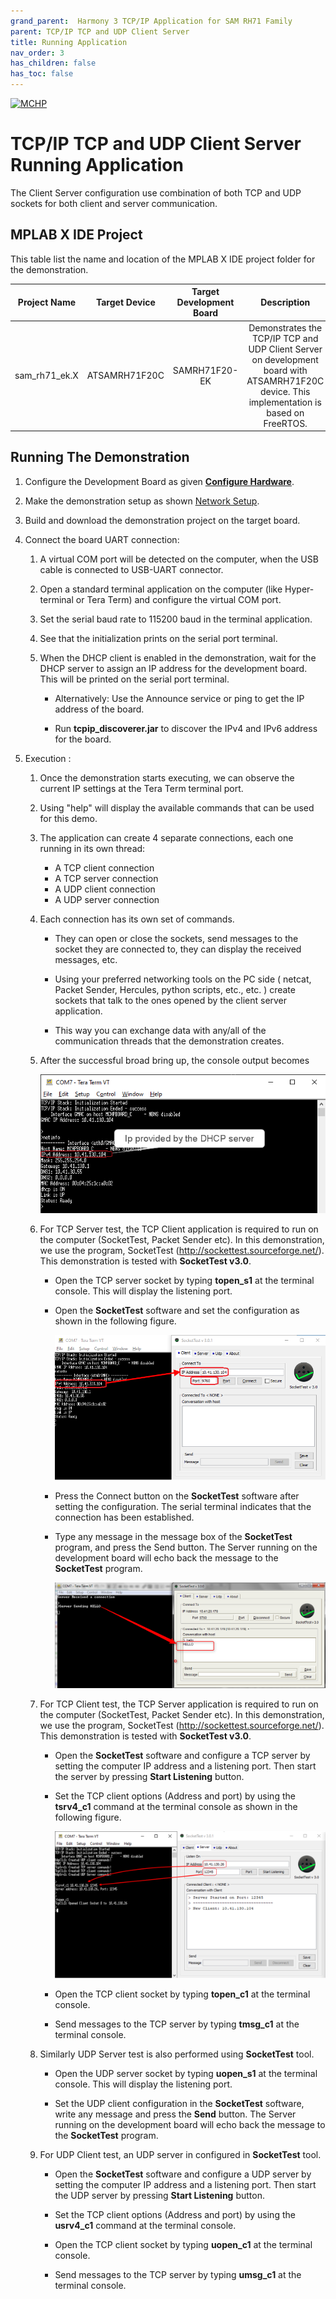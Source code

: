 ```yaml
---
grand_parent:  Harmony 3 TCP/IP Application for SAM RH71 Family
parent: TCP/IP TCP and UDP Client Server
title: Running Application
nav_order: 3
has_children: false
has_toc: false
---
```

[![MCHP](https://www.microchip.com/ResourcePackages/Microchip/assets/dist/images/logo.png)](https://www.microchip.com)

# TCP/IP TCP and UDP Client Server Running Application

The Client Server configuration use combination of both TCP and UDP sockets for both client and server communication.

## MPLAB X IDE Project
This table list the name and location of the MPLAB X IDE project folder for the demonstration.

|Project Name|  Target Device|  Target Development Board | Description  |
|:-------------:|:---------:|:---------:|:---------:|
|sam_rh71_ek.X | ATSAMRH71F20C | SAMRH71F20-EK | Demonstrates the TCP/IP TCP and UDP Client Server on development board with ATSAMRH71F20C device. This implementation is based on FreeRTOS.  |

## Running The Demonstration

1. Configure the Development Board as given  **[Configure Hardware](readme_hardware_configuration.md)**.

2. Make the demonstration setup as shown [Network Setup](../../readme.md).

3. Build and download the demonstration project on the target board.

4. Connect the board UART connection:

    1. A virtual COM port will be detected on the computer, when the USB cable is connected to USB-UART connector.

    2. Open a standard terminal application on the computer (like Hyper-terminal or Tera Term) and configure the virtual COM port.

    3. Set the serial baud rate to 115200 baud in the terminal application.

    4. See that the initialization prints on the serial port terminal.

    5. When the DHCP client is enabled in the demonstration, wait for the DHCP server to assign an IP address for the development board. This will be printed on the serial port terminal.

		* Alternatively: Use the Announce service or ping to get the IP address of the board.

        * Run **tcpip_discoverer.jar** to discover the IPv4 and IPv6 address for the board.
        
5. Execution :

    1. Once the demonstration starts executing,  we can observe the current IP settings at the Tera Term terminal port.

    2. Using "help" will display the available commands that can be used for this demo.

    3. The application can create 4 separate connections, each one running in its own thread:
        * A TCP client connection
        * A TCP server connection
        * A UDP client connection
        * A UDP server connection

    4. Each connection has its own set of commands.

        * They can open or close the sockets, send messages to the socket they are connected to, they can display the received messages, etc.
        
        * Using your preferred networking tools on the PC side ( netcat, Packet Sender, Hercules, python scripts, etc., etc. ) create sockets that talk to the ones opened by the client server application.
        
        * This way you can exchange data with any/all of the communication threads that the demonstration creates.

    5. After the successful broad bring up, the console output becomes

        ![tcpip_client_server_project](images/dhcp_rh71.png)

    6.  For TCP Server test, the TCP Client application is required to run on the computer (SocketTest, Packet Sender etc). In this demonstration, we use the program, SocketTest (http://sockettest.sourceforge.net/). This demonstration is tested with **SocketTest v3.0**.

        * Open the TCP server socket by typing **topen_s1** at the terminal console. This will display the listening port.

        * Open the **SocketTest** software and set the configuration as shown in the following figure.

            ![tcpip_tcp_client_server_project](images/enter_ip_rh71.png)

        * Press the Connect button on the **SocketTest** software after setting the configuration. The serial terminal indicates that the connection has been established.
        
        * Type any message in the message box of the **SocketTest** program, and press the Send button. The Server running on the development board will echo back the message to the **SocketTest** program.

            ![tcpip_tcp_client_server_project](images/client_test_8.png)

    7. For TCP Client test, the TCP Server application is required to run on the computer (SocketTest, Packet Sender etc). In this demonstration, we use the program, SocketTest (http://sockettest.sourceforge.net/). This demonstration is tested with **SocketTest v3.0**.

        * Open the **SocketTest** software and configure a TCP server by setting the computer IP address and a listening port. Then start the server by pressing **Start Listening** button.

        * Set the TCP client options (Address and port) by using the **tsrv4_c1** command at the terminal console as shown in the following figure.

            ![tcpip_tcp_client_server_project](images/tcp_server_test.png)

        * Open the TCP client socket by typing **topen_c1** at the terminal console.

        * Send messages to the TCP server by typing **tmsg_c1** at the terminal console.

    8. Similarly UDP Server test is also performed using **SocketTest** tool.

        * Open the UDP server socket by typing **uopen_s1** at the terminal console. This will display the listening port.

        * Set the UDP client configuration in the **SocketTest** software, write any message and press the **Send** button. The Server running on the development board will echo back the message to the **SocketTest** program.

    9. For UDP Client test, an UDP server in configured in **SocketTest** tool.

        * Open the **SocketTest** software and configure a UDP server by setting the computer IP address and a listening port. Then start the UDP server by pressing **Start Listening** button.

        * Set the TCP client options (Address and port) by using the **usrv4_c1** command at the terminal console.

        * Open the TCP client socket by typing **uopen_c1** at the terminal console.

        * Send messages to the TCP server by typing **umsg_c1** at the terminal console.
